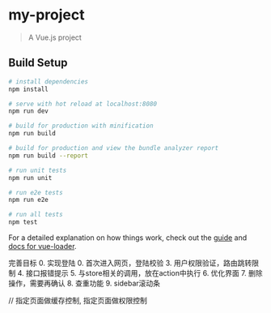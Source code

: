 # my-project

> A Vue.js project

## Build Setup

``` bash
# install dependencies
npm install

# serve with hot reload at localhost:8080
npm run dev

# build for production with minification
npm run build

# build for production and view the bundle analyzer report
npm run build --report

# run unit tests
npm run unit

# run e2e tests
npm run e2e

# run all tests
npm test
```

For a detailed explanation on how things work, check out the [guide](http://vuejs-templates.github.io/webpack/) and [docs for vue-loader](http://vuejs.github.io/vue-loader).

完善目标
0. 实现登陆
0. 首次进入网页，登陆校验
3. 用户权限验证，路由跳转限制
4. 接口报错提示
5. 与store相关的调用，放在action中执行
6. 优化界面
7. 删除操作，需要再确认
8. 查重功能
9. sidebar滚动条

// 指定页面做缓存控制, 指定页面做权限控制
